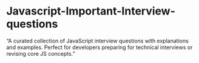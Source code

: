# Javascript-Important-Interview-questions
“A curated collection of JavaScript interview questions with explanations and examples. Perfect for developers preparing for technical interviews or revising core JS concepts.”
